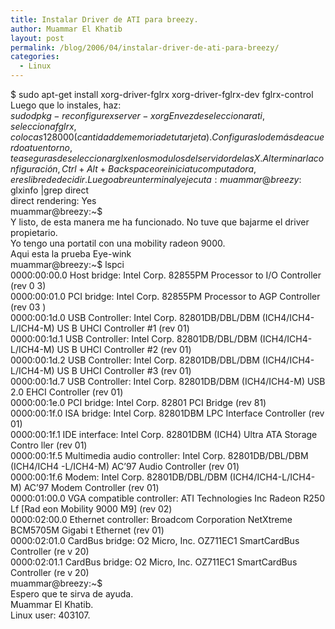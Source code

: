 ```yaml
---
title: Instalar Driver de ATI para breezy.
author: Muammar El Khatib
layout: post
permalink: /blog/2006/04/instalar-driver-de-ati-para-breezy/
categories:
  - Linux
---
```

$ sudo apt-get install xorg-driver-fglrx xorg-driver-fglrx-dev fglrx-control  
Luego que lo instales, haz:  
$sudo dpkg-reconfigure xserver-xorg  
En vez de seleccionar ati, selecciona fglrx, colocas 128000 (cantidad de memoria de tu tarjeta). Configuras lo demás de acuerdo a tu entorno, te aseguras de seleccionar glx en los modulos del servidor de las X. Al terminar la configuración, Ctrl + Alt + Backspace o reinicia tu computadora, eres libre de decidir.  
Luego abre un terminal y ejecuta:  
muammar@breezy:~$ glxinfo |grep direct  
direct rendering: Yes  
muammar@breezy:~$  
Y listo, de esta manera me ha funcionado. No tuve que bajarme el driver propietario.  
Yo tengo una portatil con una mobility radeon 9000.  
Aqui esta la prueba Eye-wink  
muammar@breezy:~$ lspci  
0000:00:00.0 Host bridge: Intel Corp. 82855PM Processor to I/O Controller (rev 0 3)  
0000:00:01.0 PCI bridge: Intel Corp. 82855PM Processor to AGP Controller (rev 03 )  
0000:00:1d.0 USB Controller: Intel Corp. 82801DB/DBL/DBM (ICH4/ICH4-L/ICH4-M) US B UHCI Controller #1 (rev 01)  
0000:00:1d.1 USB Controller: Intel Corp. 82801DB/DBL/DBM (ICH4/ICH4-L/ICH4-M) US B UHCI Controller #2 (rev 01)  
0000:00:1d.2 USB Controller: Intel Corp. 82801DB/DBL/DBM (ICH4/ICH4-L/ICH4-M) US B UHCI Controller #3 (rev 01)  
0000:00:1d.7 USB Controller: Intel Corp. 82801DB/DBM (ICH4/ICH4-M) USB 2.0 EHCI Controller (rev 01)  
0000:00:1e.0 PCI bridge: Intel Corp. 82801 PCI Bridge (rev 81)  
0000:00:1f.0 ISA bridge: Intel Corp. 82801DBM LPC Interface Controller (rev 01)  
0000:00:1f.1 IDE interface: Intel Corp. 82801DBM (ICH4) Ultra ATA Storage Contro ller (rev 01)  
0000:00:1f.5 Multimedia audio controller: Intel Corp. 82801DB/DBL/DBM (ICH4/ICH4 -L/ICH4-M) AC&#8217;97 Audio Controller (rev 01)  
0000:00:1f.6 Modem: Intel Corp. 82801DB/DBL/DBM (ICH4/ICH4-L/ICH4-M) AC&#8217;97 Modem Controller (rev 01)  
0000:01:00.0 VGA compatible controller: ATI Technologies Inc Radeon R250 Lf \[Rad eon Mobility 9000 M9\] (rev 02)  
0000:02:00.0 Ethernet controller: Broadcom Corporation NetXtreme BCM5705M Gigabi t Ethernet (rev 01)  
0000:02:01.0 CardBus bridge: O2 Micro, Inc. OZ711EC1 SmartCardBus Controller (re v 20)  
0000:02:01.1 CardBus bridge: O2 Micro, Inc. OZ711EC1 SmartCardBus Controller (re v 20)  
muammar@breezy:~$  
Espero que te sirva de ayuda.  
Muammar El Khatib.  
Linux user: 403107.